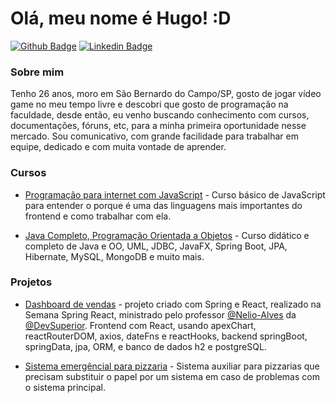 # Olá, meu nome é Hugo! :D

[![Github Badge](https://img.shields.io/badge/-Github-000?style=flat-square&logo=Github&logoColor=white&link=https://github.com/hugonsantos)](https://github.com/hugonsantos)
[![Linkedin Badge](https://img.shields.io/badge/-LinkedIn-blue?style=flat-square&logo=Linkedin&logoColor=white&link=https://www.linkedin.com/in/hugo-nascimento-dos-santos-01aab2161/)](https://www.linkedin.com/in/hugo-nascimento-dos-santos-01aab2161/)

### Sobre mim
Tenho 26 anos, moro em São Bernardo do Campo/SP, gosto de jogar vídeo game no meu tempo livre e descobri que gosto de programação na faculdade, desde então, eu venho buscando conhecimento com cursos, documentações, fóruns, etc, para a minha primeira oportunidade nesse mercado.
Sou comunicativo, com grande facilidade para trabalhar em equipe, dedicado e com muita vontade de aprender.

### Cursos

- [Programação para internet com JavaScript](https://certificates.digitalinnovation.one/8634C272) - Curso básico de JavaScript para entender o porque é uma das linguagens mais importantes do frontend e como trabalhar com ela.

- [Java Completo, Programação Orientada a Objetos](https://udemy-certificate.s3.amazonaws.com/pdf/UC-4f1c4808-89b4-479e-81ee-910c29edd1cd.pdf) - Curso didático e completo de Java e OO, UML, JDBC, JavaFX, Spring Boot, JPA, Hibernate, MySQL, MongoDB e muito mais.

### Projetos

- [Dashboard de vendas](https://dsvendas-hugo.netlify.app/) - projeto criado com Spring e React, realizado na Semana Spring React, ministrado pelo professor [@Nelio-Alves](https://www.linkedin.com/in/nelio-alves/) da [@DevSuperior](https://www.linkedin.com/school/devsuperior/). Frontend com React, usando apexChart, reactRouterDOM, axios, dateFns e reactHooks, backend springBoot, springData, jpa, ORM, e banco de dados h2 e postgreSQL.

- [Sistema emergêncial para pizzaria](https://github.com/hugonsantos/sistema-pizzaria) - Sistema auxiliar para pizzarias que precisam substituir o papel por um sistema em caso de problemas com o sistema principal.
